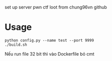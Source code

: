 set up server pwn ctf loot from chung96vn github

# Usage  

```
python config.py --name test --port 9999
./build.sh
```

Nếu run file 32 bit thì vào Dockerfile bỏ cmt

